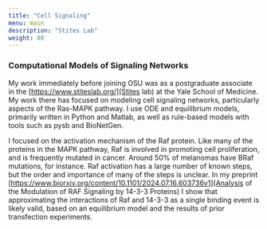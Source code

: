 ```yaml
---
title: "Cell Signaling"
menu: main
description: "Stites Lab"
weight: 80
---
```


### Computational Models of Signaling Networks

My work immediately before joining OSU was as a postgraduate associate in the
[https://www.stiteslab.org/](Stites lab) at the Yale School of
Medicine. My work there has focused on modeling cell signaling networks,
particularly aspects of the Ras-MAPK pathway. I use ODE and equilibrium
models, primarily written in Python and Matlab, as well as rule-based models
with tools such as pysb and BioNetGen.

I focused on the activation mechanism of the Raf protein.
Like many of the proteins in the MAPK pathway, Raf is involved in promoting
cell proliferation, and is frequently mutated in cancer. Around 50% of
melanomas have BRaf mutations, for instance. Raf activation has a large number
of known steps, but the order and importance of many of the steps is unclear.
In my preprint [https://www.biorxiv.org/content/10.1101/2024.07.16.603736v1](Analysis of 
the Modulation of RAF Signaling by 14-3-3 Proteins) I show that approximating the 
interactions of Raf and 14-3-3 as a single binding event is likely valid, based on 
an equilibrium model and the results of prior transfection experiments.